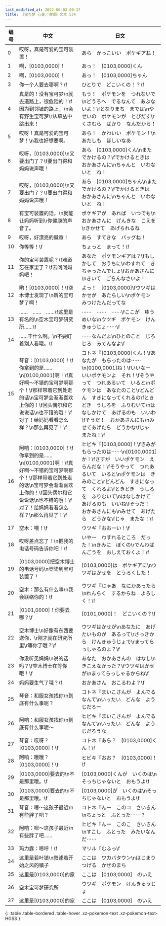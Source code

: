 ```yaml
---
last_modified_at: 2022-06-03 09:37
title: 《宝可梦 心金／魂银》文本 534
---
```

| 编号 | 中文 | 日文 |
| ---- | ---- | ---- |
| 0 | 哎呀，真是可爱的宝可装置！ | あら　かっこいい　ポケギアね！ |
| 1 | 啊，[0103,0000]！ | あっ！　[0103,0000]くん |
| 2 | 啊，[0103,0000]！ | あっ！　[0103,0000]ちゃん |
| 3 | 你一个人要去哪啊？\f | ひとりで　どこいくの！？\f |
| 4 | 真是的！没有宝可梦\n就去道路上，很危险的！\f因为到邻镇的路上，\n会有野生宝可梦\r从草丛中跳出来！ | もう！　ポケモンを　つれないで\nどうろへ　でるなんて　あぶないよ！\fとなりまち　までは\nやせいの　ポケモンが　とびだす\rくさむら　ばかり　なんだから！ |
| 5 | 哎呀！真是可爱的宝可梦！\n我也好想要啊。 | あら！　かわいい　ポケモン！\nあたしも　ほしいなあ |
| 6 | 哎呀，[0103,0000]\n又要出门了？\f要出门得和妈妈说声哦！ | あら　[0103,0000]くん\nまた　でかけるの？\fでかけるときは　おかあさんに\nちゃんと　いわないと　ね！ |
| 7 | 哎呀，[0103,0000]\n又要出门了？\f要出门得和妈妈说声哦！ | あら　[0103,0000]ちゃん\nまた　でかけるの？\fでかけるときは　おかあさんに\nちゃんと　いわないと　ね！ |
| 8 | 有宝可装置的话，\n就能让妈妈听到\r你健康的声音了。 | ポケギアが　あれば　いつでも\nおかあさんに　げんきな　こえを\rきかせて　あげられるね |
| 9 | 哎呀，好漂亮的徽章！ | あら　すてきな　バッグね！ |
| 10 | 你等等！\f | ちょっと　まって！\f |
| 11 | 你的宝可装置呢？\f难道忘在家里了？\f去问问妈妈吧！ | あなた　ポケモンギアは？\fもしかして　おうちに\nわすれて　きちゃったんでしょ\fおかあさんに\nきいて　ごらんなさいよ！ |
| 12 | 哟！[0103,0000]！\f空木博士发现了\n新的宝可梦了啊！ | よっ！　[0103,0000]\fウツギはかせが　あたらしい\nポケモン　みつけたんだってな |
| 13 | ……　……　……\f这里是有名的\n空木宝可梦研究所……\f | ⋯⋯　⋯⋯　⋯⋯\fここが　ゆうめいな\nウツギ　ポケモン　けんきゅうじょ⋯⋯\f |
| 14 | ……干什么啊。\n不要盯着别人看哦。\f | ⋯⋯なんだよ\nひとのこと　じろじろ　みてんなよ\f |
| 15 | 琴音：[0103,0000]！\f你拿到的是……\n[0100,0001]啊！\f真好啊～不错的宝可梦啊那个！\f那样带着它到处走的话\n宝可梦会渐渐喜欢上你的！\f回头偶尔和它说说话\n也不错的哦！\f对了！给妈妈看看怎么样？\n那么再见了！\f | コトネ『[0103,0000]くん！\fあなたが　もらったのは⋯⋯\n[0100,0001]ね！\fいいなー　いいポケモンよ　それ！\fそうやって　つれあるいて　いると\nポケモンは　あなたのこと\rどんどん　すきになってくれるの\fときどき　うしろを　ふりむいて\nはなしかけて　あげるのも　いいわ\fそうだ！　おかあさんにも\nみせてあげたら　どうかな\fじゃ　またね！\f |
| 16 | 阿响：[0103,0000]！\f你拿到的是……\n[0100,0001]啊！\f真好啊～不错的宝可梦啊那个！\f那样带着它到处走的话\n宝可梦会渐渐喜欢上你的！\f回头偶尔和它说说话\n也不错的哦！\f对了！给妈妈看看怎么样？\n那么再见了！\f | ヒビキ『[0103,0000]！\fきみが　もらったのは⋯⋯\n[0100,0001]か！\fさすが　いいポケモン　えらんだな！\fそうやって　つれあるいて　いると\nポケモンは　きみのこと\rどんどん　すきになって　くれるよ\fときどき　うしろを　ふりむいて\nはなしかけて　あげるのも　いいね\fそうだ！　おかあさんにも\nみせて　あげたら　どうかな\fじゃ　またな！\f |
| 17 | 空木：喂！\f | ウツギ『おおーい！\f |
| 18 | 哎呀差点忘了！\n把我的电话号码告诉你吧！\f | いやー　わすれるところ　だった！\nきみに　ぼくの\rでんわばんごうを　おしえておくよ！\f |
| 19 | [0103,0000]把空木博士的电话号码\n登陆到宝可装置了！ | [0103,0000]は　ポケギアに\nウツギはかせを　とうろくした！ |
| 20 | 空木：那么有什么事\n我会联络你的！\f | ウツギ『じゃあ　なにかあったら\nれんらく　するからね　よろしく！\f |
| 21 | [0101,0000]！你要去哪？\f | [0101,0000]！　どこいくの？\f |
| 22 | 空木博士\n好像有东西要送你，\r刚才就在研究所里\r等你了哦？\f | ウツギはかせが\nあなたに　あげたいものが　あるって\rさっきから　けんきゅうじょで\rまってらっしゃるのよ？\f |
| 23 | 你没听见妈妈\n说的话吗？\f空木博士在等你哦！\f | あなた　おかあさんの　はなし\nきこえなかった？\fウツギはかせが\nまってらっしゃるからね\f |
| 24 | 妈妈要生气了哦？\f | おかあさん　おこるわよ？\f |
| 25 | 琴音：和服女孩找你\n到底有什么事呢？ | コトネ『まいこさんが　よんでるなんて\nいったい　どんな　ようじだろー |
| 26 | 阿响：和服女孩找你\n到底有什么事呢～ | ヒビキ『まいこさんが　よんでるなんて\nいったい　どんな　ようじだろうな |
| 27 | 琴音：哎呀？[0103,0000]！\f | コトネ『あら？　[0103,0000]くん！\f |
| 28 | 阿响：哦哦？[0103,0000]！\f | ヒビキ『おお？　[0103,0000]！\f |
| 29 | [0103,0000]要去的\n不是那里哦。\f | [0103,0000]くんが　いくのは\nそっちじゃないと　おもうよ\f |
| 30 | [0103,0000]要去的\n不是那里哦。\f | [0103,0000]が　いくのは\nそっちじゃないと　おもうよ\f |
| 31 | 琴音：嗯～这孩子最近\n有些胖了吧？ | コトネ『んー　このコ　さいきん\nちょっと　ふとった⋯⋯？ |
| 32 | 阿响：嗯～这孩子最近\n有些胖了吧…… | ヒビキ『んー　このこ　さいきん\nすこし　ふとった　みたいなんだ⋯⋯ |
| 33 | 玛力露：嗯呼！\f | マリル『むふっ\f |
| 34 | 这里是若叶镇\n叙述着开始之风的镇子 | ここは　ワカバタウン\nはじまり　つげる　かぜのまち |
| 35 | 这里是[0103,0000]的家 | ここは　[0103,0000]　のいえ |
| 36 | 空木宝可梦研究所 | ウツギ　ポケモン　けんきゅうじょ |
| 37 | 这里是[0103,0000]的家 | ここは　[0103,0000]　のいえ |
{: .table .table-bordered .table-hover .xz-pokemon-text .xz-pokemon-text-HGSS }